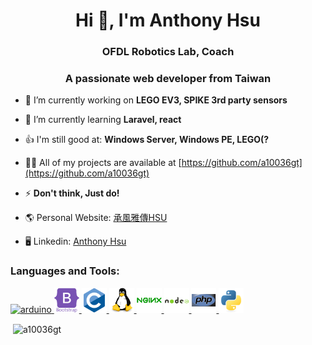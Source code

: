 <h1 align="center">Hi 👋, I'm Anthony Hsu</h1>
<h3 align="center">OFDL Robotics Lab, Coach</h3>
<h3 align="center">A passionate web developer from Taiwan</h3>

- 🔭 I’m currently working on **LEGO EV3, SPIKE 3rd party sensors**

- 🌱 I’m currently learning **Laravel, react**

- 👍 I'm still good at: **Windows Server, Windows PE, LEGO(?**

- 👨‍💻 All of my projects are available at [https://github.com/a10036gt](https://github.com/a10036gt)

- ⚡ **Don't think, Just do!**

- 🌎 Personal Website: [承風雅傳HSU](http://hsuanthony.pixnet.net/blog)

- 🖥 Linkedin: [Anthony Hsu](https://www.linkedin.com/in/hsu-anthony/)

<h3 align="left">Languages and Tools:</h3>
<p align="left"> <a href="https://www.arduino.cc/" target="_blank" rel="noreferrer"> <img src="https://cdn.worldvectorlogo.com/logos/arduino-1.svg" alt="arduino" width="40" height="40"/> </a> <a href="https://getbootstrap.com" target="_blank" rel="noreferrer"> <img src="https://raw.githubusercontent.com/devicons/devicon/master/icons/bootstrap/bootstrap-plain-wordmark.svg" alt="bootstrap" width="40" height="40"/> </a> <a href="https://www.cprogramming.com/" target="_blank" rel="noreferrer"> <img src="https://raw.githubusercontent.com/devicons/devicon/master/icons/c/c-original.svg" alt="c" width="40" height="40"/> </a> <a href="https://www.linux.org/" target="_blank" rel="noreferrer"> <img src="https://raw.githubusercontent.com/devicons/devicon/master/icons/linux/linux-original.svg" alt="linux" width="40" height="40"/> </a> <a href="https://www.nginx.com" target="_blank" rel="noreferrer"> <img src="https://raw.githubusercontent.com/devicons/devicon/master/icons/nginx/nginx-original.svg" alt="nginx" width="40" height="40"/> </a> <a href="https://nodejs.org" target="_blank" rel="noreferrer"> <img src="https://raw.githubusercontent.com/devicons/devicon/master/icons/nodejs/nodejs-original-wordmark.svg" alt="nodejs" width="40" height="40"/> </a> <a href="https://www.php.net" target="_blank" rel="noreferrer"> <img src="https://raw.githubusercontent.com/devicons/devicon/master/icons/php/php-original.svg" alt="php" width="40" height="40"/> </a> <a href="https://www.python.org" target="_blank" rel="noreferrer"> <img src="https://raw.githubusercontent.com/devicons/devicon/master/icons/python/python-original.svg" alt="python" width="40" height="40"/> </a> </p>

<p>&nbsp;<img align="center" src="https://github-readme-stats.vercel.app/api?username=a10036gt&show_icons=true&locale=en" alt="a10036gt" /></p>
